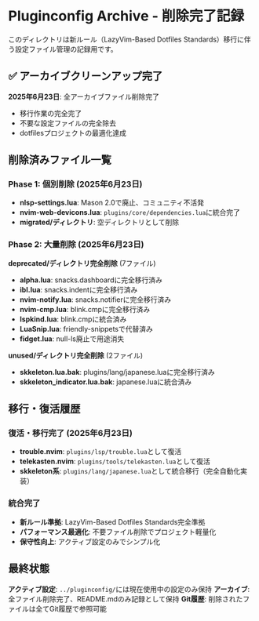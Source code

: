 # Pluginconfig Archive - 削除完了記録

このディレクトリは新ルール（LazyVim-Based Dotfiles Standards）移行に伴う設定ファイル管理の記録用です。

## ✅ アーカイブクリーンアップ完了

**2025年6月23日**: 全アーカイブファイル削除完了
- 移行作業の完全完了
- 不要な設定ファイルの完全除去
- dotfilesプロジェクトの最適化達成

## 削除済みファイル一覧

### Phase 1: 個別削除 (2025年6月23日)
- **nlsp-settings.lua**: Mason 2.0で廃止、コミュニティ不活発
- **nvim-web-devicons.lua**: `plugins/core/dependencies.lua`に統合完了
- **migrated/ディレクトリ**: 空ディレクトリとして削除

### Phase 2: 大量削除 (2025年6月23日)
**deprecated/ディレクトリ完全削除** (7ファイル)
- **alpha.lua**: snacks.dashboardに完全移行済み
- **ibl.lua**: snacks.indentに完全移行済み  
- **nvim-notify.lua**: snacks.notifierに完全移行済み
- **nvim-cmp.lua**: blink.cmpに完全移行済み
- **lspkind.lua**: blink.cmpに統合済み
- **LuaSnip.lua**: friendly-snippetsで代替済み
- **fidget.lua**: null-ls廃止で用途消失

**unused/ディレクトリ完全削除** (2ファイル)
- **skkeleton.lua.bak**: plugins/lang/japanese.luaに完全移行済み
- **skkeleton_indicator.lua.bak**: japanese.luaに統合済み

## 移行・復活履歴

### 復活・移行完了 (2025年6月23日)
- **trouble.nvim**: `plugins/lsp/trouble.lua`として復活
- **telekasten.nvim**: `plugins/tools/telekasten.lua`として復活
- **skkeleton系**: `plugins/lang/japanese.lua`として統合移行（完全自動化実装）

### 統合完了
- **新ルール準拠**: LazyVim-Based Dotfiles Standards完全準拠
- **パフォーマンス最適化**: 不要ファイル削除でプロジェクト軽量化
- **保守性向上**: アクティブ設定のみでシンプル化

## 最終状態

**アクティブ設定**: `../pluginconfig/`には現在使用中の設定のみ保持
**アーカイブ**: 全ファイル削除完了、README.mdのみ記録として保持
**Git履歴**: 削除されたファイルは全てGit履歴で参照可能